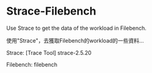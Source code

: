# Strace-Filebench<br /> 
  Use Strace to get the data of the workload in Filebench. 
    
  使用"Strace"，去獲取Filebench的workload的一些資料...
  
    
  Strace: [Trace Tool] strace-2.5.20
    
  Filebench: filebench
  
